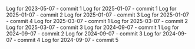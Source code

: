Log for 2023-05-07 - commit 1
Log for 2025-01-07 - commit 1
Log for 2025-01-07 - commit 2
Log for 2025-01-07 - commit 3
Log for 2025-01-07 - commit 4
Log for 2025-03-07 - commit 1
Log for 2025-03-07 - commit 2
Log for 2025-03-07 - commit 3
Log for 2024-09-07 - commit 1
Log for 2024-09-07 - commit 2
Log for 2024-09-07 - commit 3
Log for 2024-09-07 - commit 4
Log for 2024-09-07 - commit 5
